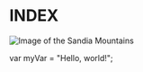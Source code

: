 # INDEX

![Image of the Sandia Mountains](https://github.com/user-attachments/assets/c41b7e82-23f8-4fb3-8832-64ebf36a6206)


var myVar = "Hello, world!";
